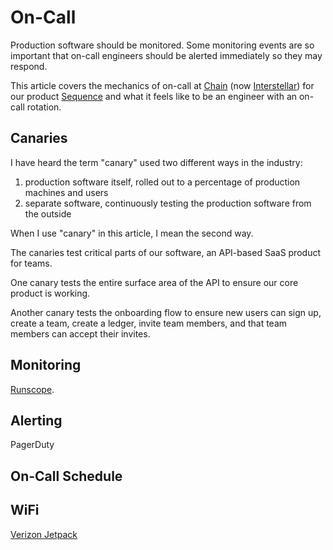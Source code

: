# On-Call

Production software should be monitored.
Some monitoring events are so important that
on-call engineers should be alerted immediately
so they may respond.

This article covers the mechanics of on-call at
[Chain](https://chain.com) (now [Interstellar](https://interstellar.com))
for our product [Sequence](https://dashboard.seq.com/docs)
and what it feels like to be an engineer with an on-call rotation.

## Canaries

I have heard the term "canary" used two different ways in the industry:

1. production software itself,
   rolled out to a percentage of production machines and users
2. separate software,
   continuously testing the production software from the outside

When I use "canary" in this article, I mean the second way.

The canaries test critical parts of our software,
an API-based SaaS product for teams.

One canary tests the entire surface area of the API
to ensure our core product is working.

Another canary tests the onboarding flow
to ensure new users can sign up, create a team, create a ledger,
invite team members, and that team members can accept their invites.

## Monitoring

[Runscope](https://www.runscope.com).

## Alerting

PagerDuty

## On-Call Schedule

## WiFi

[Verizon Jetpack](https://www.verizonwireless.com/internet-devices/verizon-jetpack-mifi-7730l/)
